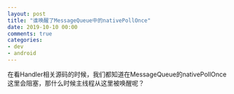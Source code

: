 ```yaml
---
layout: post
title: "谁唤醒了MessageQueue中的nativePollOnce"
date: 2019-10-10 00:00
comments: true
categories: 
- dev
- android
---
```


在看Handler相关源码的时候，我们都知道在MessageQueue的nativePollOnce这里会阻塞，那什么时候主线程从这里被唤醒呢？

<!-- more -->
